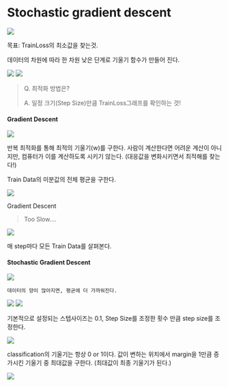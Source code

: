 # Stochastic gradient descent

<img src=./image/roadmap.png>


목표: TrainLoss의 최소값을 찾는것.

데이터의 차원에 따라 한 차원 낮은 단계로 기울기 함수가 만들어 진다.

<img src=./image/trainLoss0.png>


<img src=./image/trainLoss.png>


> Q. 최적화 방법은? 
> 
>  A. 일정 크기(Step Size)만큼 TrainLoss그래프를 확인하는 것! 

#### Gradient Descent

<img src=./image/GD.png>
 
반복 최적화를 통해 최적의 기울기(w)를 구한다.
사람이 계산한다면 어려운 계산이 아니지만, 컴퓨터가 이를 계산하도록 시키기 않는다.
(대응값을 변화시키면서 최적해를 찾는다!)

Train Data의 미분값의 전체 평균을 구한다.

<img src=./image/gradientSol.png>


Gradient Descent
> Too Slow....


<img src=./image/ele.png>

매 step마다 모든 Train Data를 살펴본다.

#### Stochastic Gradient Descent

<img src=./image/bird.png>

```
데이터의 양이 많아지면, 평균에 더 가까워진다.
```

<img src=./image/SGD_GD.png>


<img src=./image/stepsize.png>

기본적으로 설정되는 스텝사이즈는 0.1,
Step Size를 조정한 횟수 만큼 step size를 조정한다.

<img src=./image/zeroone.png>


classification의 기울기는 항상 0 or 1이다.
값이 변하는 위치에서 margin을 1만큼 증가시킨 기울기 중 최대값을 구한다. (최대값이 최종 기울기가 된다.)

<img src=./image/HingeLoss.png>


<!--stackedit_data:
eyJoaXN0b3J5IjpbOTcyNjg5NDAxLC00ODM3MTMxOTMsLTE5Mz
YxMjQ1NzVdfQ==
-->